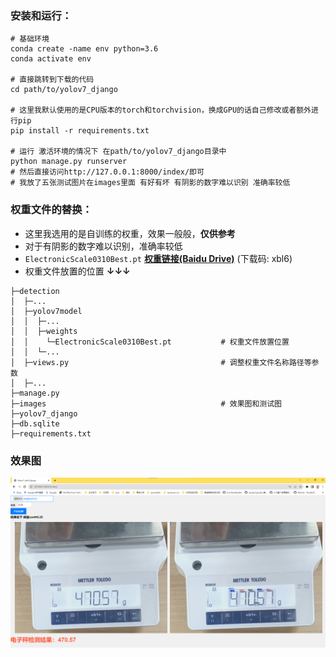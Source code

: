 ### 安装和运行：
```
# 基础环境
conda create -name env python=3.6
conda activate env

# 直接跳转到下载的代码
cd path/to/yolov7_django

# 这里我默认使用的是CPU版本的torch和torchvision，换成GPU的话自己修改或者额外进行pip
pip install -r requirements.txt

# 运行 激活环境的情况下 在path/to/yolov7_django目录中
python manage.py runserver
# 然后直接访问http://127.0.0.1:8000/index/即可
# 我放了五张测试图片在images里面 有好有坏 有阴影的数字难以识别 准确率较低
```

### 权重文件的替换：
* 这里我选用的是自训练的权重，效果一般般，**仅供参考**
* 对于有阴影的数字难以识别，准确率较低
* `ElectronicScale0310Best.pt`    **[权重链接(Baidu Drive)](https://pan.baidu.com/s/12axyZO9wQxFZBLfzV027lQ )** (下载码: xbl6)
* 权重文件放置的位置 **↓↓↓**
```
├─detection
│  ├─...
│  ├─yolov7model
│  │  ├─...
│  │  ├─weights
│  │  	└─ElectronicScale0310Best.pt           # 权重文件放置位置
│  │  └─...
│  ├─views.py                                  # 调整权重文件名称路径等参数
│  ├─...
├─manage.py
├─images                                       # 效果图和测试图
├─yolov7_django
├─db.sqlite
├─requirements.txt
```
### 效果图
![页面效果图](https://github.com/xiaoboluo6/yolov7_django/blob/master/images/%E6%95%88%E6%9E%9C%E5%9B%BE1.png?raw=true)
